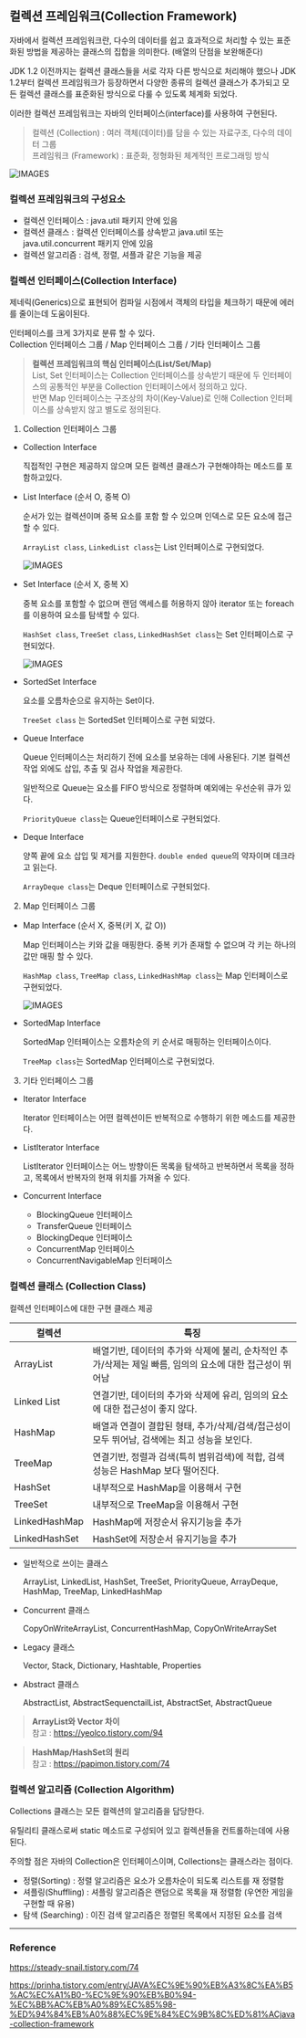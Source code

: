 ## 컬렉션 프레임워크(Collection Framework)

자바에서 컬렉션 프레임워크란, 다수의 데이터를 쉽고 효과적으로 처리할 수 있는 표준화된 방법을 제공하는 클래스의 집합을 의미한다. (배열의 단점을 보완해준다)

JDK 1.2 이전까지는 컬렉션 클래스들을 서로 각자 다른 방식으로 처리해야 했으나 JDK 1.2부터 컬렉션 프레임워크가 등장하면서 다양한 종류의 컬렉션 클래스가 추가되고 모든 컬렉션 클래스를 표준화된 방식으로 다룰 수 있도록 체계화 되었다.

이러한 컬렉션 프레임워크는 자바의 인터페이스(interface)를 사용하여 구현된다.

> 컬렉션 (Collection) : 여러 객체(데이터)를 담을 수 있는 자료구조, 다수의 데이터 그룹  
> 프레임워크 (Framework) : 표준화, 정형화된 체계적인 프로그래밍 방식

![IMAGES](../images/collection%20framework.png)

### 컬렉션 프레임워크의 구성요소

- 컬렉션 인터페이스 : java.util 패키지 안에 있음
- 컬렉션 클래스 : 컬렉션 인터페이스를 상속받고 java.util 또는 java.util.concurrent 패키지 안에 있음
- 컬렉션 알고리즘 : 검색, 정렬, 셔플과 같은 기능을 제공

### 컬렉션 인터페이스(Collection Interface)

제네릭(Generics)으로 표현되어 컴파일 시점에서 객체의 타입을 체크하기 때문에 에러를 줄이는데 도움이된다.

인터페이스를 크게 3가지로 분류 할 수 있다.  
Collection 인터페이스 그룹 / Map 인터페이스 그룹 / 기타 인터페이스 그룹

> __컬렉션 프레임워크의 핵심 인터페이스(List/Set/Map)__  
> List, Set 인터페이스는 Collection 인터페이스를 상속받기 때문에 두 인터페이스의 공통적인 부분을 Collection 인터페이스에서 정의하고 있다.  
> 반면 Map 인터페이스는 구조상의 차이(Key-Value)로 인해 Collection 인터페이스를 상속받지 않고 별도로 정의된다.


1. Collection 인터페이스 그룹

- Collection Interface

  직접적인 구현은 제공하지 않으며 모든 컬렉션 클래스가 구현해야하는 메소드를 포함하고있다.

- List Interface (순서 O, 중복 O)

  순서가 있는 컬렉션이며 중복 요소를 포함 할 수 있으며 인덱스로 모든 요소에 접근할 수 있다.

  `ArrayList class`, `LinkedList class`는 List 인터페이스로 구현되었다.

  ![IMAGES](../images/List%20Interface.png)

- Set Interface (순서 X, 중복 X)

  중복 요소를 포함할 수 없으며 랜덤 액세스를 허용하지 않아 iterator 또는 foreach를 이용하여 요소를 탐색할 수 있다.

  `HashSet class`, `TreeSet class`, `LinkedHashSet class`는 Set 인터페이스로 구현되었다.

  ![IMAGES](../images/Set%20Interface.png)

- SortedSet Interface

  요소를 오름차순으로 유지하는 Set이다.  

  `TreeSet class` 는 SortedSet 인터페이스로 구현 되었다.

- Queue Interface

  Queue 인터페이스는 처리하기 전에 요소를 보유하는 데에 사용된다. 기본 컬렉션 작업 외에도 삽입, 추출 및 검사 작업을 제공한다.

  일반적으로 Queue는 요소를 FIFO 방식으로 정렬하며 예외에는 우선순위 큐가 있다.

  `PriorityQueue class`는 Queue인터페이스로 구현되었다.

- Deque Interface

  양쪽 끝에 요소 삽입 및 제거를 지원한다. `double ended queue`의 약자이며 데크라고 읽는다.
  
  `ArrayDeque class`는 Deque 인터페이스로 구현되었다.

2. Map 인터페이스 그룹

- Map Interface (순서 X, 중복(키 X, 값 O))

  Map 인터페이스는 키와 값을 매핑한다. 중복 키가 존재할 수 없으며 각 키는 하나의 값만 매핑 할 수 있다.

  `HashMap class`, `TreeMap class`, `LinkedHashMap class`는 Map 인터페이스로 구현되었다.

  ![IMAGES](../images/Map%20Interface.png)

- SortedMap Interface

  SortedMap 인터페이스는 오름차순의 키 순서로 매핑하는 인터페이스이다.

  `TreeMap class`는 SortedMap 인터페이스로 구현되었다.

3. 기타 인터페이스 그룹

- Iterator Interface

  Iterator 인터페이스는 어떤 컬렉션이든 반복적으로 수행하기 위한 메소드를 제공한다.

- ListIterator Interface

  ListIterator 인터페이스는 어느 방향이든 목록을 탐색하고 반복하면서 목록을 정하고, 목록에서 반복자의 현재 위치를 가져올 수 있다.

- Concurrent Interface

  - BlockingQueue 인터페이스
  - TransferQueue 인터페이스
  - BlockingDeque 인터페이스
  - ConcurrentMap 인터페이스
  - ConcurrentNavigableMap 인터페이스

### 컬렉션 클래스 (Collection Class)

컬렉션 인터페이스에 대한 구현 클래스 제공

| 컬렉션 | 특징 |
| --- | --- |
| ArrayList | 배열기반, 데이터의 추가와 삭제에 불리, 순차적인 추가/삭제는 제일 빠름, 임의의 요소에 대한 접근성이 뛰어남 |
| Linked List | 연결기반, 데이터의 추가와 삭제에 유리, 임의의 요소에 대한 접근성이 좋지 않다. |
| HashMap | 배열과 연결이 결합된 형태, 추가/삭제/검색/접근성이 모두 뛰어남, 검색에는 최고 성능을 보인다. |
| TreeMap | 연결기반, 정렬과 검색(특히 범위검색)에 적합, 검색 성능은 HashMap 보다 떨어진다. |
| HashSet | 내부적으로 HashMap을 이용해서 구현 |
| TreeSet | 내부적으로 TreeMap을 이용해서 구현 |
| LinkedHashMap | HashMap에 저장순서 유지기능을 추가 |
| LinkedHashSet | HashSet에 저장순서 유지기능을 추가 |

- 일반적으로 쓰이는 클래스

  ArrayList, LinkedList, HashSet, TreeSet, PriorityQueue, ArrayDeque, HashMap, TreeMap, LinkedHashMap

- Concurrent 클래스

  CopyOnWriteArrayList, ConcurrentHashMap, CopyOnWriteArraySet

- Legacy 클래스

  Vector, Stack, Dictionary, Hashtable, Properties

- Abstract 클래스

  AbstractList, AbstractSequenctailList, AbstractSet, AbstractQueue

> __ArrayList와 Vector 차이__  
> 참고 : https://yeolco.tistory.com/94

> __HashMap/HashSet의 원리__  
> 참고 : https://papimon.tistory.com/74

### 컬렉션 알고리즘 (Collection Algorithm)

Collections 클래스는 모든 컬렉션의 알고리즘을 담당한다.

유틸리티 클래스로써 static 메소드로 구성되어 있고 컬렉션들을 컨트롤하는데에 사용된다.

주의할 점은 자바의 Collection은 인터페이스이며, Collections는 클래스라는 점이다.

- 정렬(Sorting) : 정렬 알고리즘은 요소가 오름차순이 되도록 리스트를 재 정렬함
- 셔플링(Shuffling) : 셔플링 알고리즘은 랜덤으로 목록을 재 정렬함 (우연한 게임을 구현할 때 유용)
- 탐색 (Searching) : 이진 검색 알고리즘은 정렬된 목록에서 지정된 요소를 검색


---

### Reference

https://steady-snail.tistory.com/74

https://prinha.tistory.com/entry/JAVA%EC%9E%90%EB%A3%8C%EA%B5%AC%EC%A1%B0-%EC%9E%90%EB%B0%94-%EC%BB%AC%EB%A0%89%EC%85%98-%ED%94%84%EB%A0%88%EC%9E%84%EC%9B%8C%ED%81%ACjava-collection-framework
